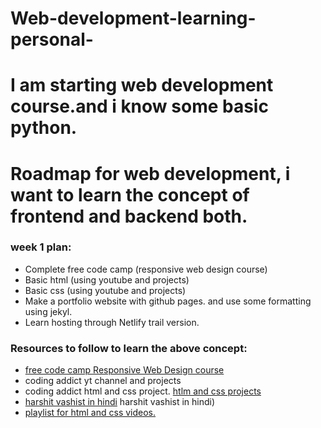 # Web-development-learning-personal-
# I am starting web development course.and i know some basic python.
# Roadmap for web development, i want to learn the concept of frontend and backend both.

### week 1 plan:
- Complete free code camp (responsive web design course)
- Basic html (using youtube and projects)
- Basic css (using youtube and projects)
- Make a portfolio website with github pages. and use some formatting using jekyl.
- Learn hosting through Netlify trail version.



### Resources to follow to learn the above concept:
- [free code camp  Responsive Web Design course](https://www.freecodecamp.org/learn/responsive-web-design/#basic-html-and-html5)
- coding addict yt channel and projects
-  coding addict html and css project.  [htlm and css projects](https://www.youtube.com/playlist?list=PLnHJACx3NwAdhoqmE5i_dqSnYHd04doh0)
- [harshit vashist in hindi](https://www.youtube.com/playlist?list=PLwgFb6VsUj_mtXvKDupqdWB2JBiek8YPB) harshit vashist in hindi)
- [playlist for html and css videos.](https://www.youtube.com/playlist?list=PLs1ia4sQXjZ9NptyjWt7eBCIl2xzW56y5)
